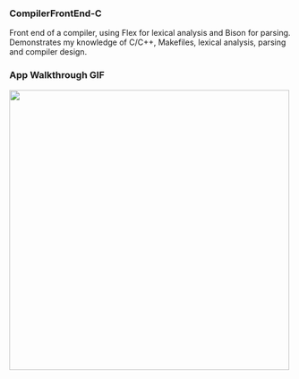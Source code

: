 ### CompilerFrontEnd-C

Front end of a compiler, using Flex for lexical analysis and Bison for parsing. Demonstrates my knowledge of C/C++, Makefiles, lexical analysis, parsing and compiler design.

### App Walkthrough GIF

<img src="https://media0.giphy.com/media/wusxse17v4wo5Q6Ads/giphy.gif" width=500><br>
